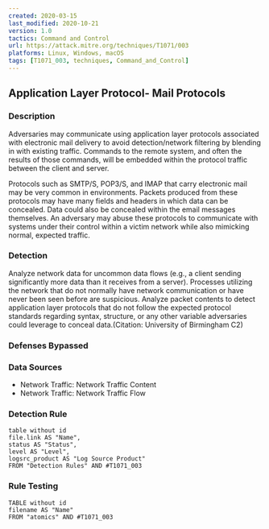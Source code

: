 ```yaml
---
created: 2020-03-15
last_modified: 2020-10-21
version: 1.0
tactics: Command and Control
url: https://attack.mitre.org/techniques/T1071/003
platforms: Linux, Windows, macOS
tags: [T1071_003, techniques, Command_and_Control]
---
```


## Application Layer Protocol- Mail Protocols

### Description

Adversaries may communicate using application layer protocols associated with electronic mail delivery to avoid detection/network filtering by blending in with existing traffic. Commands to the remote system, and often the results of those commands, will be embedded within the protocol traffic between the client and server. 

Protocols such as SMTP/S, POP3/S, and IMAP that carry electronic mail may be very common in environments.  Packets produced from these protocols may have many fields and headers in which data can be concealed. Data could also be concealed within the email messages themselves. An adversary may abuse these protocols to communicate with systems under their control within a victim network while also mimicking normal, expected traffic. 

### Detection

Analyze network data for uncommon data flows (e.g., a client sending significantly more data than it receives from a server). Processes utilizing the network that do not normally have network communication or have never been seen before are suspicious. Analyze packet contents to detect application layer protocols that do not follow the expected protocol standards regarding syntax, structure, or any other variable adversaries could leverage to conceal data.(Citation: University of Birmingham C2)

### Defenses Bypassed



### Data Sources

  - Network Traffic: Network Traffic Content
  -  Network Traffic: Network Traffic Flow
### Detection Rule

```dataview
table without id
file.link AS "Name",
status AS "Status",
level AS "Level",
logsrc_product AS "Log Source Product"
FROM "Detection Rules" AND #T1071_003
```

### Rule Testing

```dataview
TABLE without id
filename AS "Name"
FROM "atomics" AND #T1071_003
```
